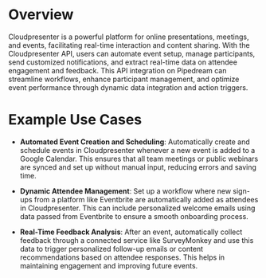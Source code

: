 # Overview

Cloudpresenter is a powerful platform for online presentations, meetings, and events, facilitating real-time interaction and content sharing. With the Cloudpresenter API, users can automate event setup, manage participants, send customized notifications, and extract real-time data on attendee engagement and feedback. This API integration on Pipedream can streamline workflows, enhance participant management, and optimize event performance through dynamic data integration and action triggers.

# Example Use Cases

- **Automated Event Creation and Scheduling**: Automatically create and schedule events in Cloudpresenter whenever a new event is added to a Google Calendar. This ensures that all team meetings or public webinars are synced and set up without manual input, reducing errors and saving time.

- **Dynamic Attendee Management**: Set up a workflow where new sign-ups from a platform like Eventbrite are automatically added as attendees in Cloudpresenter. This can include personalized welcome emails using data passed from Eventbrite to ensure a smooth onboarding process.

- **Real-Time Feedback Analysis**: After an event, automatically collect feedback through a connected service like SurveyMonkey and use this data to trigger personalized follow-up emails or content recommendations based on attendee responses. This helps in maintaining engagement and improving future events.
